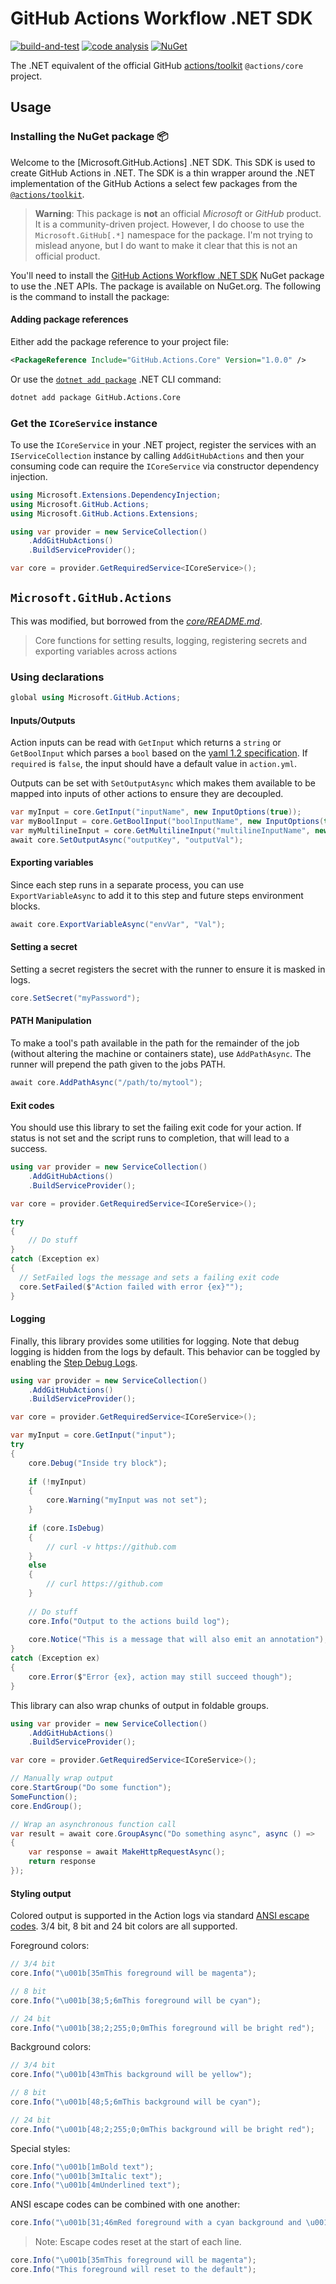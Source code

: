 # GitHub Actions Workflow .NET SDK

[![build-and-test](https://github.com/IEvangelist/dotnet-github-actions-sdk/actions/workflows/build-and-test.yml/badge.svg)](https://github.com/IEvangelist/dotnet-github-actions-sdk/actions/workflows/build-and-test.yml)
[![code analysis](https://github.com/IEvangelist/dotnet-github-actions-sdk/actions/workflows/codeql-analysis.yml/badge.svg)](https://github.com/IEvangelist/dotnet-github-actions-sdk/actions/workflows/codeql-analysis.yml)
[![NuGet](https://img.shields.io/nuget/v/GitHub.Actions.Core.svg?style=flat)](https://www.nuget.org/packages/GitHub.Actions.Core)

The .NET equivalent of the official GitHub [actions/toolkit](https://github.com/actions/toolkit) `@actions/core` project.

## Usage

### Installing the NuGet package 📦

Welcome to the [Microsoft.GitHub.Actions] .NET SDK. This SDK is used to create GitHub Actions in .NET. The SDK is a thin wrapper around the .NET implementation of the GitHub Actions a select few packages from the [`@actions/toolkit`](https://github.com/actions/toolkit).

> **Warning**:
> This package is **not** an official _Microsoft_ or _GitHub_ product. It is a community-driven project. However, I do choose to use the `Microsoft.GitHub[.*]` namespace for the package. I'm not trying to mislead anyone, but I do want to make it clear that this is not an official product.

You'll need to install the [GitHub Actions Workflow .NET SDK](https://www.nuget.org/packages/GitHub.Actions.Core) NuGet package to use the .NET APIs. The package is available on NuGet.org. The following is the command to install the package:

#### Adding package references

Either add the package reference to your project file:

```xml
<PackageReference Include="GitHub.Actions.Core" Version="1.0.0" />
```

Or use the [`dotnet add package`](https://learn.microsoft.com/dotnet/core/tools/dotnet-add-package) .NET CLI command:

```bash
dotnet add package GitHub.Actions.Core
```

### Get the `ICoreService` instance

To use the `ICoreService` in your .NET project, register the services with an `IServiceCollection` instance by calling `AddGitHubActions` and then your consuming code can require the `ICoreService` via constructor dependency injection.

```csharp
using Microsoft.Extensions.DependencyInjection;
using Microsoft.GitHub.Actions;
using Microsoft.GitHub.Actions.Extensions;

using var provider = new ServiceCollection()
    .AddGitHubActions()
    .BuildServiceProvider();

var core = provider.GetRequiredService<ICoreService>();
```

## `Microsoft.GitHub.Actions`

This was modified, but borrowed from the [_core/README.md_](https://github.com/actions/toolkit/blob/main/packages/core/README.md).

> Core functions for setting results, logging, registering secrets and exporting variables across actions

### Using declarations

```csharp
global using Microsoft.GitHub.Actions;
```

#### Inputs/Outputs

Action inputs can be read with `GetInput` which returns a `string` or `GetBoolInput` which parses a `bool` based on the [yaml 1.2 specification](https://yaml.org/spec/1.2/spec.html#id2804923). If `required` is `false`, the input should have a default value in `action.yml`.

Outputs can be set with `SetOutputAsync` which makes them available to be mapped into inputs of other actions to ensure they are decoupled.

```csharp
var myInput = core.GetInput("inputName", new InputOptions(true));
var myBoolInput = core.GetBoolInput("boolInputName", new InputOptions(true));
var myMultilineInput = core.GetMultilineInput("multilineInputName", new InputOptions(true));
await core.SetOutputAsync("outputKey", "outputVal");
```

#### Exporting variables

Since each step runs in a separate process, you can use `ExportVariableAsync` to add it to this step and future steps environment blocks.

```csharp
await core.ExportVariableAsync("envVar", "Val");
```

#### Setting a secret

Setting a secret registers the secret with the runner to ensure it is masked in logs.

```csharp
core.SetSecret("myPassword");
```

#### PATH Manipulation

To make a tool's path available in the path for the remainder of the job (without altering the machine or containers state), use `AddPathAsync`.  The runner will prepend the path given to the jobs PATH.

```csharp
await core.AddPathAsync("/path/to/mytool");
```

#### Exit codes

You should use this library to set the failing exit code for your action.  If status is not set and the script runs to completion, that will lead to a success.

```csharp
using var provider = new ServiceCollection()
    .AddGitHubActions()
    .BuildServiceProvider();

var core = provider.GetRequiredService<ICoreService>();

try 
{
    // Do stuff
}
catch (Exception ex)
{
  // SetFailed logs the message and sets a failing exit code
  core.SetFailed($"Action failed with error {ex}"");
}
```

#### Logging

Finally, this library provides some utilities for logging. Note that debug logging is hidden from the logs by default. This behavior can be toggled by enabling the [Step Debug Logs](../../docs/action-debugging.md#step-debug-logs).

```csharp
using var provider = new ServiceCollection()
    .AddGitHubActions()
    .BuildServiceProvider();

var core = provider.GetRequiredService<ICoreService>();

var myInput = core.GetInput("input");
try
{
    core.Debug("Inside try block");
    
    if (!myInput)
    {
        core.Warning("myInput was not set");
    }
    
    if (core.IsDebug)
    {
        // curl -v https://github.com
    }
    else
    {
        // curl https://github.com
    }
    
    // Do stuff
    core.Info("Output to the actions build log");
    
    core.Notice("This is a message that will also emit an annotation");
}
catch (Exception ex)
{
    core.Error($"Error {ex}, action may still succeed though");
}
```

This library can also wrap chunks of output in foldable groups.

```csharp
using var provider = new ServiceCollection()
    .AddGitHubActions()
    .BuildServiceProvider();

var core = provider.GetRequiredService<ICoreService>();

// Manually wrap output
core.StartGroup("Do some function");
SomeFunction();
core.EndGroup();

// Wrap an asynchronous function call
var result = await core.GroupAsync("Do something async", async () =>
{
    var response = await MakeHttpRequestAsync();
    return response
});
```

#### Styling output

Colored output is supported in the Action logs via standard [ANSI escape codes](https://en.wikipedia.org/wiki/ANSI_escape_code). 3/4 bit, 8 bit and 24 bit colors are all supported.

Foreground colors:

```csharp
// 3/4 bit
core.Info("\u001b[35mThis foreground will be magenta");

// 8 bit
core.Info("\u001b[38;5;6mThis foreground will be cyan");

// 24 bit
core.Info("\u001b[38;2;255;0;0mThis foreground will be bright red");
```

Background colors:

```csharp
// 3/4 bit
core.Info("\u001b[43mThis background will be yellow");

// 8 bit
core.Info("\u001b[48;5;6mThis background will be cyan");

// 24 bit
core.Info("\u001b[48;2;255;0;0mThis background will be bright red");
```

Special styles:

```csharp
core.Info("\u001b[1mBold text");
core.Info("\u001b[3mItalic text");
core.Info("\u001b[4mUnderlined text");
```

ANSI escape codes can be combined with one another:

```csharp
core.Info("\u001b[31;46mRed foreground with a cyan background and \u001b[1mbold text at the end");
```

> Note: Escape codes reset at the start of each line.

```csharp
core.Info("\u001b[35mThis foreground will be magenta");
core.Info("This foreground will reset to the default");
```
